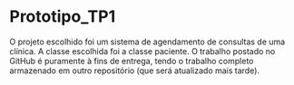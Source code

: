 # Prototipo_TP1
O projeto escolhido foi um sistema de agendamento de consultas de uma clínica. A classe escolhida foi a classe paciente. O trabalho postado no GitHub é puramente à fins de entrega, tendo o trabalho completo armazenado em outro repositório (que será atualizado mais tarde).
